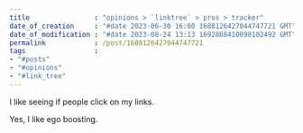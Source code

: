 ```yaml
---
title                : "opinions > `linktree` > pros > tracker"
date_of_creation     : "#date 2023-06-30 16:00 1688126427044747721 GMT"
date_of_modification : "#date 2023-08-24 13:13 1692868410090102492 GMT"
permalink            : /post/1688126427044747721
tags                 :
- "#posts"             
- "#opinions"
- "#link_tree"
---
```


I like seeing if people click on my links.

Yes, I like ego boosting.